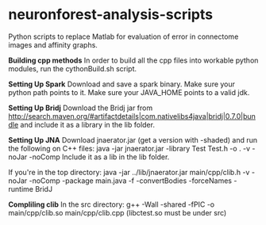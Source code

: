 # neuronforest-analysis-scripts
Python scripts to replace Matlab for evaluation of error in connectome images and affinity graphs.

**Building cpp methods**
In order to build all the cpp files into workable python modules, run the cythonBuild.sh script.

**Setting Up Spark**
Download and save a spark binary.  Make sure your python path points to it.
Make sure your JAVA_HOME points to a valid jdk.

**Setting Up Bridj**
Download the Bridj jar from http://search.maven.org/#artifactdetails|com.nativelibs4java|bridj|0.7.0|bundle and include it as a library in the lib folder.

**Setting Up JNA**
Download jnaerator.jar (get a version with -shaded) and run the following on C++ files:
java -jar jnaerator.jar -library Test Test.h -o . -v -noJar -noComp
Include it as a lib in the lib folder.

If you're in the top directory:
java -jar ../lib/jnaerator.jar main/cpp/clib.h -v -noJar -noComp -package main.java  -f -convertBodies -forceNames -runtime BridJ

**Compliling clib**
In the src directory:
g++ -Wall -shared -fPIC -o main/cpp/clib.so main/cpp/clib.cpp
(libctest.so must be under src)